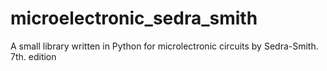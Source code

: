 # microelectronic_sedra_smith
A small library written in Python for microlectronic circuits by Sedra-Smith. 7th. edition
